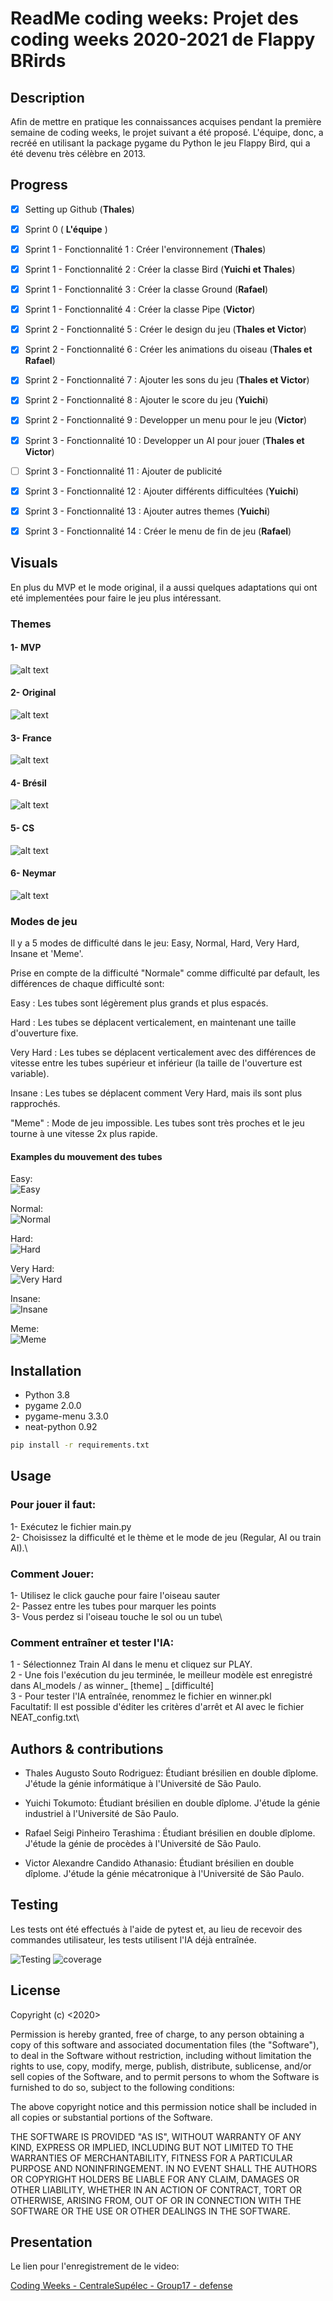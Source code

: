 # ReadMe coding weeks: Projet des coding weeks 2020-2021 de Flappy BRirds 

## Description

Afin de mettre en pratique les connaissances acquises pendant la première semaine de coding weeks, le projet suivant a été proposé. L'équipe, donc, a recréé en utilisant la package pygame du Python le jeu Flappy Bird, qui a été devenu très célèbre en 2013. 

## Progress
- [x] Setting up Github (**Thales**)
- [x] Sprint 0 ( **L'équipe** )
- [x] Sprint 1 - Fonctionnalité 1 : Créer l'environnement (**Thales**)
- [x] Sprint 1 - Fonctionnalité 2 : Créer la classe Bird (**Yuichi et Thales**)
- [x] Sprint 1 - Fonctionnalité 3 : Créer la classe Ground (**Rafael**)
- [x] Sprint 1 - Fonctionnalité 4 : Créer la classe Pipe (**Victor**)
- [x] Sprint 2 - Fonctionnalité 5 : Créer le design du jeu (**Thales et Victor**)
- [x] Sprint 2 - Fonctionnalité 6 : Créer les animations du oiseau (**Thales et Rafael**)
- [x] Sprint 2 - Fonctionnalité 7 : Ajouter les sons du jeu (**Thales et Victor**)
- [x] Sprint 2 - Fonctionnalité 8 : Ajouter le score du jeu (**Yuichi**)
- [x] Sprint 2 - Fonctionnalité 9 : Developper un menu pour le jeu (**Victor**)
- [x] Sprint 3 - Fonctionnalité 10 : Developper un AI pour jouer (**Thales et Victor**)
- [ ] Sprint 3 - Fonctionnalité 11 : Ajouter de publicité
- [x] Sprint 3 - Fonctionnalité 12 : Ajouter différents difficultées (**Yuichi**)
- [x] Sprint 3 - Fonctionnalité 13 : Ajouter autres themes (**Yuichi**)
- [x] Sprint 3 - Fonctionnalité 14 : Créer le menu de fin de jeu (**Rafael**) 


## Visuals

En plus du MVP et le mode original, il a aussi quelques adaptations qui ont eté implementées pour faire le jeu plus intéressant.

### Themes

#### 1- MVP
![alt text](https://i.imgur.com/kNvjL4i.png)

#### 2- Original

![alt text](https://i.imgur.com/O2V6EB4.png)

#### 3- France

![alt text](https://i.imgur.com/PxRcDZu.png)


#### 4- Brésil

![alt text](https://i.imgur.com/QBwLaZO.png)

#### 5- CS

![alt text](https://i.imgur.com/wwuRwdm.png)

#### 6- Neymar

![alt text](https://i.imgur.com/o2qLlIz.png)


### Modes de jeu
Il y a 5 modes de difficulté dans le jeu: Easy, Normal, Hard, Very Hard, Insane et 'Meme'.

Prise en compte de la difficulté "Normale" comme difficulté par default, les différences de chaque difficulté sont:

Easy : Les tubes sont légèrement plus grands et plus espacés.

Hard : Les tubes se déplacent verticalement, en maintenant une taille d'ouverture fixe.

Very Hard : Les tubes se déplacent verticalement avec des différences de vitesse entre les tubes supérieur et inférieur (la taille de l'ouverture est variable).

Insane : Les tubes se déplacent comment Very Hard, mais ils sont plus rapprochés.

"Meme" : Mode de jeu impossible. Les tubes sont très proches et le jeu tourne à une vitesse 2x plus rapide.

#### Examples du mouvement des tubes
Easy:\
![Easy](https://i.ibb.co/HryYTpH/ezgif-com-gif-maker-7.gif)

Normal:\
![Normal](https://i.ibb.co/xJdpZ92/ezgif-com-gif-maker-6.gif)

Hard:\
![Hard](https://i.ibb.co/FJYsVGk/ezgif-com-gif-maker.gif)

Very Hard:\
![Very Hard](https://i.ibb.co/3BTLHTc/ezgif-com-gif-maker-1.gif)

Insane:\
![Insane](https://i.ibb.co/CM2KRh8/ezgif-com-gif-maker-4.gif)

Meme:\
![Meme](https://i.ibb.co/6nL9w8g/ezgif-com-gif-maker-5.gif)


## Installation
* Python 3.8
* pygame 2.0.0
* pygame-menu 3.3.0
* neat-python 0.92

```bash
pip install -r requirements.txt
```

## Usage

### Pour jouer il faut:

1- Exécutez le fichier main.py \
2- Choisissez la difficulté et le thème et le mode de jeu (Regular, AI ou train AI).\

### Comment Jouer:

1- Utilisez le click gauche pour faire l'oiseau sauter\
2- Passez entre les tubes pour marquer les points \
3- Vous perdez si l'oiseau touche le sol ou un tube\

### Comment entraîner et tester l'IA:

1 - Sélectionnez Train AI dans le menu et cliquez sur PLAY.\
2 - Une fois l'exécution du jeu terminée, le meilleur modèle est enregistré dans AI_models / as winner_ [theme] _ [difficulté]\
3 - Pour tester l'IA entraînée, renommez le fichier en winner.pkl\
Facultatif: Il est possible d'éditer les critères d'arrêt et AI avec le fichier NEAT_config.txt\

## Authors & contributions
* Thales Augusto Souto Rodriguez: Étudiant brésilien en double dîplome. J'étude la génie informátique à l'Université de São Paulo.

* Yuichi Tokumoto: Étudiant brésilien en double dîplome. J'étude la génie industriel à l'Université de São Paulo.

* Rafael Seigi Pinheiro Terashima : Étudiant brésilien en double dîplome. J'étude la génie de procèdes à l'Université de São Paulo.

* Victor Alexandre Candido Athanasio: Étudiant brésilien en double dîplome. J'étude la génie mécatronique à l'Université de São Paulo.


## Testing

Les tests ont été effectués à l'aide de pytest et, au lieu de recevoir des commandes utilisateur, les tests utilisent l'IA déjà entraînée.

![Testing](https://i.ibb.co/bXrSbvX/ezgif-com-gif-maker-3.gif)
![coverage](https://i.imgur.com/qA8WENk.png)

## License
Copyright (c) <2020> <Flappy Brird team>

Permission is hereby granted, free of charge, to any person obtaining a copy
of this software and associated documentation files (the "Software"), to deal
in the Software without restriction, including without limitation the rights
to use, copy, modify, merge, publish, distribute, sublicense, and/or sell
copies of the Software, and to permit persons to whom the Software is
furnished to do so, subject to the following conditions:

The above copyright notice and this permission notice shall be included in all
copies or substantial portions of the Software.

THE SOFTWARE IS PROVIDED "AS IS", WITHOUT WARRANTY OF ANY KIND, EXPRESS OR
IMPLIED, INCLUDING BUT NOT LIMITED TO THE WARRANTIES OF MERCHANTABILITY,
FITNESS FOR A PARTICULAR PURPOSE AND NONINFRINGEMENT. IN NO EVENT SHALL THE
AUTHORS OR COPYRIGHT HOLDERS BE LIABLE FOR ANY CLAIM, DAMAGES OR OTHER
LIABILITY, WHETHER IN AN ACTION OF CONTRACT, TORT OR OTHERWISE, ARISING FROM,
OUT OF OR IN CONNECTION WITH THE SOFTWARE OR THE USE OR OTHER DEALINGS IN THE
SOFTWARE.

## Presentation

Le lien pour l'enregistrement de le video:

[Coding Weeks - CentraleSupélec - Group17 - defense](https://www.youtube.com/watch?v=2d4sDXg-uuk&feature=youtu.be&ab_channel=VictorAthanasio)

